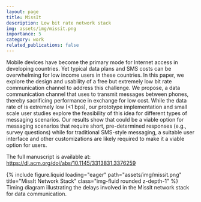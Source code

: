 ```yaml
---
layout: page
title: MissIt
description: Low bit rate network stack
img: assets/img/missit.png
importance: 5
category: work
related_publications: false
---
```


Mobile devices have become the primary mode for Internet access in developing countries. Yet typical data plans and SMS costs can be overwhelming for low income users in these countries. In this paper, we explore the design and usability of a free but extremely low bit rate communication channel to address this challenge. We propose, a data communication channel that uses to transmit messages between phones, thereby sacrificing performance in exchange for low cost. While the data rate of is extremely low (<1 bps), our prototype implementation and small scale user studies explore the feasibility of this idea for different types of messaging scenarios. Our results show that could be a viable option for messaging scenarios that require short, pre-determined responses (e.g., survey questions) while for traditional SMS-style messaging, a suitable user interface and other customizations are likely required to make it a viable option for users.

The full manuscript is available at: https://dl.acm.org/doi/abs/10.1145/3313831.3376259

<div class="row">
    <div class="col-sm mt-3 mt-md-0">
        {% include figure.liquid loading="eager" path="assets/img/missit.png" title="MissIt Network Stack" class="img-fluid rounded z-depth-1" %}
    </div>
</div>
<div class="caption">
    Timing diagram illustrating the delays involved in the MissIt network stack for data communication.
</div>
